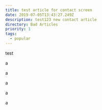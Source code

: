 ```yaml
---
title: test article for contact screen
date: 2019-07-05T13:43:27.249Z
description: test123 new contact article
directory: Bad Articles
priority: 1
tags:
  - popular
---
```

test

a

a

a

a

a
